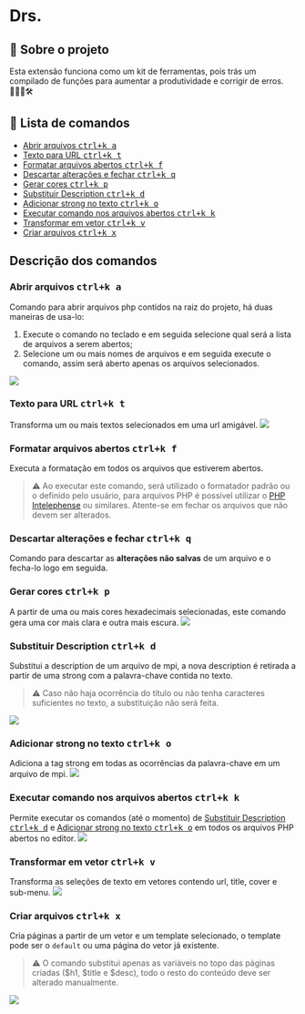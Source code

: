 <h1><strong>Drs.</strong></h1>

## 📖 Sobre o projeto

Esta extensão funciona como um kit de ferramentas, pois trás um compilado de funções para aumentar a produtividade e corrigir de erros. 👨🏽‍⚕️🛠️

## 📑 Lista de comandos

- [Abrir arquivos <kbd>ctrl+k a</kbd>](#abrir-arquivos-ctrlk-a)
- [Texto para URL <kbd>ctrl+k t</kbd>](#texto-para-url-ctrlk-t)
- [Formatar arquivos abertos <kbd>ctrl+k f</kbd>](#formatar-arquivos-abertos-ctrlk-f)
- [Descartar alterações e fechar <kbd>ctrl+k q</kbd>](#descartar-altera%C3%A7%C3%B5es-e-fechar-ctrlk-q)
- [Gerar cores <kbd>ctrl+k p</kbd>](#gerar-cores-ctrlk-p)
- [Substituir Description <kbd>ctrl+k d</kbd>](#substituir-description-ctrlk-d)
- [Adicionar strong no texto <kbd>ctrl+k o</kbd>](#adicionar-strong-no-texto-ctrlk-o)
- [Executar comando nos arquivos abertos <kbd>ctrl+k k</kbd>](#executar-nos-arquivos-abertos-ctrlk-k)
- [Transformar em vetor <kbd>ctrl+k v</kbd>](#transformar-em-vetor-ctrlk-v)
- [Criar arquivos <kbd>ctrl+k x</kbd>](#criar-arquivos-ctrlk-x)

## Descrição dos comandos

### Abrir arquivos <kbd>ctrl+k a</kbd>
Comando para abrir arquivos php contidos na raiz do projeto, há duas maneiras de usa-lo:
1. Execute o comando no teclado e em seguida selecione qual será a lista de arquivos a serem abertos;
2. Selecione um ou mais nomes de arquivos e em seguida execute o comando, assim será aberto apenas os arquivos selecionados. 

![](https://github.com/alan-ssantos/drs/blob/development/tutorials/openFiles.gif)

### Texto para URL <kbd>ctrl+k t</kbd>
Transforma um ou mais textos selecionados em uma url amigável.
![](https://github.com/alan-ssantos/drs/blob/development/tutorials/textToUrl.gif)

### Formatar arquivos abertos <kbd>ctrl+k f</kbd>
Executa a formatação em todos os arquivos que estiverem abertos.
  >⚠️ Ao executar este comando, será utilizado o formatador padrão ou o definido pelo usuário, para arquivos PHP é possível utilizar o [PHP Intelephense](https://marketplace.visualstudio.com/items?itemName=bmewburn.vscode-intelephense-client) ou similares. Atente-se em fechar os arquivos que não devem ser alterados.

### Descartar alterações e fechar <kbd>ctrl+k q</kbd>
Comando para descartar as <strong>alterações não salvas</strong> de um arquivo e o fecha-lo logo em seguida.

### Gerar cores <kbd>ctrl+k p</kbd>
A partir de uma ou mais cores hexadecimais selecionadas, este comando gera uma cor mais clara e outra mais escura.
![](https://github.com/alan-ssantos/drs/blob/development/tutorials/generateColors.gif)

### Substituir Description <kbd>ctrl+k d</kbd>
Substitui a description de um arquivo de mpi, a nova description é retirada a partir de uma strong com a palavra-chave contida no texto.
  >⚠️ Caso não haja ocorrência do título ou não tenha caracteres suficientes no texto, a substituição não será feita.

![](https://github.com/alan-ssantos/drs/blob/development/tutorials/replaceDescription.gif)

### Adicionar strong no texto <kbd>ctrl+k o</kbd>
Adiciona a tag strong em todas as ocorrências da palavra-chave em um arquivo de mpi.
![](https://github.com/alan-ssantos/drs/blob/development/tutorials/addStrongTag.gif)

### Executar comando nos arquivos abertos <kbd>ctrl+k k</kbd>
Permite executar os comandos (até o momento) de [Substituir Description <kbd>ctrl+k d</kbd>](#substituir-description-ctrlk-d) e [Adicionar strong no texto <kbd>ctrl+k o</kbd>](#adicionar-strong-no-texto-ctrlk-o) em todos os arquivos PHP abertos no editor.
![](https://github.com/alan-ssantos/drs/blob/development/tutorials/runOnOpenFiles.gif)

### Transformar em vetor <kbd>ctrl+k v</kbd>
Transforma as seleções de texto em vetores contendo url, title, cover e sub-menu.
![](https://github.com/alan-ssantos/drs/blob/development/tutorials/turnVet.gif)

### Criar arquivos <kbd>ctrl+k x</kbd>
Cria páginas a partir de um vetor e um template selecionado, o template pode ser o ```default``` ou uma página do vetor já existente.
  >⚠️ O comando substitui apenas as variáveis no topo das páginas criadas ($h1, $title e $desc), todo o resto do conteúdo deve ser alterado manualmente.

![](https://github.com/alan-ssantos/drs/blob/development/tutorials/createFilesFromVet.gif)
